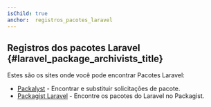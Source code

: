 ```yaml
---
isChild: true
anchor:  registros_pacotes_laravel
---
```


## Registros dos pacotes Laravel {#laravel_package_archivists_title}

Estes são os sites onde você pode encontrar Pacotes Laravel:

* [Packalyst](http://packalyst.com) - Encontrar e substituir solicitações de pacote.
* [Packagist Laravel](https://packagist.org/search/?tags=laravel) - Encontre os pacotes do Laravel no Packagist.

